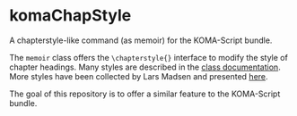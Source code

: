
# komaChapStyle

A chapterstyle-like command (as memoir) for the KOMA-Script bundle.


The `memoir` class offers the `\chapterstyle{}` interface to modify the style of chapter headings.
Many styles are described in the [class documentation](http://mirror.koddos.net/CTAN/macros/latex/contrib/memoir/memman.pdf).
More styles have been collected by Lars Madsen and presented [here](ftp://ftp.dante.de/tex-archive/info/MemoirChapStyles/MemoirChapStyles.pdf).

The goal of this repository is to offer a similar feature to the KOMA-Script bundle.
